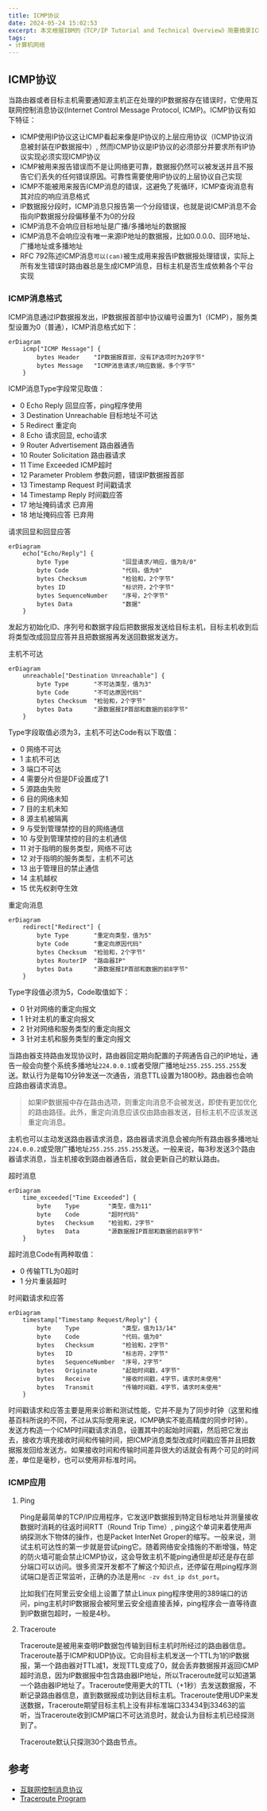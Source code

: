 ```yaml
---
title: ICMP协议
date: 2024-05-24 15:02:53
excerpt: 本文根据IBM的《TCP/IP Tutorial and Technical Overview》简要摘录ICMP协议相关知识
tags:
- 计算机网络
---
```


## ICMP协议

当路由器或者目标主机需要通知源主机正在处理的IP数据报存在错误时，它使用互联网控制消息协议(Internet Control Message Protocol, ICMP)。ICMP协议有如下特征：

- ICMP使用IP协议这让ICMP看起来像是IP协议的上层应用协议（ICMP协议消息被封装在IP数据报中）, 然而ICMP协议是IP协议的必须部分并要求所有IP协议实现必须实现ICMP协议
- ICMP被用来报告错误而不是让网络更可靠，数据报仍然可以被发送并且不报告它们丢失的任何错误原因。可靠性需要使用IP协议的上层协议自己实现
- ICMP不能被用来报告ICMP消息的错误，这避免了死循环，ICMP查询消息有其对应的响应消息格式
- IP数据报分段时，ICMP消息只报告第一个分段错误，也就是说ICMP消息不会指向IP数据报分段偏移量不为0的分段
- ICMP消息不会响应目标地址是广播/多播地址的数据报
- ICMP消息不会响应没有唯一来源IP地址的数据报，比如0.0.0.0、回环地址、广播地址或多播地址
- RFC 792陈述ICMP消息`可以(can)`被生成用来报告IP数据报处理错误，实际上所有发生错误时路由器总是生成ICMP消息，目标主机是否生成依赖各个平台实现

### ICMP消息格式

ICMP消息通过IP数据报发出，IP数据报首部中协议编号设置为1（ICMP），服务类型设置为0（普通），ICMP消息格式如下：

```mermaid
erDiagram
    icmp["ICMP Message"] {
        bytes Header    "IP数据报首部，没有IP选项时为20字节"
        bytes Message   "ICMP消息请求/响应数据，多个字节"
    }
```

ICMP消息Type字段常见取值：

- 0 Echo Reply 回显应答，ping程序使用
- 3 Destination Unreachable 目标地址不可达
- 5 Redirect 重定向
- 8 Echo 请求回显, echo请求
- 9 Router Advertisement 路由器通告
- 10 Router Solicitation 路由器请求
- 11 Time Exceeded ICMP超时
- 12 Parameter Problem 参数问题，错误IP数据报首部
- 13 Timestamp Request 时间戳请求
- 14 Timestamp Reply 时间戳应答
- 17 地址掩码请求 已弃用
- 18 地址掩码应答 已弃用


请求回显和回显应答

```mermaid
erDiagram
    echo["Echo/Reply"] {
        byte Type               "回显请求/响应，值为8/0"
        byte Code               "代码，值为0"
        bytes Checksum          "检验和，2个字节"
        bytes ID                "标识符，2个字节"
        bytes SequenceNumber    "序号，2个字节"
        bytes Data              "数据"
    }
```

发起方初始化ID、序列号和数据字段后把数据报发送给目标主机，目标主机收到后将类型改成回显应答并且把数据报再发送回数据发送方。


主机不可达

```mermaid
erDiagram
    unreachable["Destination Unreachable"] {
        byte Type       "不可达类型，值为3"
        byte Code       "不可达原因代码"
        bytes Checksum  "检验和，2个字节"
        bytes Data      "源数据报IP首部和数据的前8字节"
    }
```

Type字段取值必须为3，主机不可达Code有以下取值：

- 0 网络不可达
- 1 主机不可达
- 3 端口不可达
- 4 需要分片但是DF设置成了1
- 5 源路由失败
- 6 目的网络未知
- 7 目的主机未知
- 8 源主机被隔离
- 9 与受到管理禁控的目的网络通信
- 10 与受到管理禁控的目的主机通信
- 11 对于指明的服务类型，网络不可达
- 12 对于指明的服务类型，主机不可达
- 13 出于管理目的禁止通信
- 14 主机越权
- 15 优先权剥夺生效

重定向消息

```mermaid
erDiagram
    redirect["Redirect"] {
        byte Type       "重定向类型，值为5"
        byte Code       "重定向原因代码"
        bytes Checksum  "检验和，2个字节"
        bytes RouterIP  "路由器IP"
        bytes Data      "源数据报IP首部和数据的前8字节"
    }
```

Type字段值必须为5，Code取值如下：

- 0 针对网络的重定向报文
- 1 针对主机的重定向报文
- 2 针对网络和服务类型的重定向报文
- 3 针对主机和服务类型的重定向报文

当路由器支持路由发现协议时，路由器回定期向配置的子网通告自己的IP地址，通告一般会向整个系统多播地址`224.0.0.1`或者受限广播地址`255.255.255.255`发送。默认行为是每10分钟发送一次通告，消息TTL设置为1800秒。路由器也会响应路由器请求消息。

> 如果IP数据报中存在路由选项，则重定向消息不会被发送，即使有更加优化的路由路径。此外，重定向消息应该仅由路由器发送，目标主机不应该发送重定向消息。

主机也可以主动发送路由器请求消息，路由器请求消息会被向所有路由器多播地址`224.0.0.2`或受限广播地址`255.255.255.255`发送。一般来说，每3秒发送3个路由器请求消息，当主机接收到路由器通告后，就会更新自己的默认路由。

超时消息

```mermaid
erDiagram
    time_exceeded["Time Exceeded"] {
        byte    Type        "类型，值为11"
        byte    Code        "超时代码"
        bytes   Checksum    "检验和，2字节"
        bytes   Data        "源数据报IP首部和数据的前8字节"
    }
```

超时消息Code有两种取值：

- 0 传输TTL为0超时
- 1 分片重装超时

时间戳请求和应答

```mermaid
erDiagram
    timestamp["Timestamp Request/Reply"] {
        byte    Type            "类型，值为13/14"
        byte    Code            "代码，值为0"
        bytes   Checksum        "检验和，2字节"
        bytes   ID              "标志符，2字节"
        bytes   SequenceNumber  "序号，2字节"
        bytes   Originate       "起始时间戳，4字节"
        bytes   Receive         "接收时间戳，4字节，请求时未使用"
        bytes   Transmit        "传输时间戳，4字节，请求时未使用"
    }
```

时间戳请求和应答主要是用来诊断和测试性能，它并不是为了同步时钟（这里和维基百科所说的不同，不过从实际使用来说，ICMP确实不能高精度的同步时钟）。发送方构造一个ICMP时间戳请求消息，设置其中的起始时间戳，然后把它发出去，接收方填充接收时间和传输时间，把ICMP消息类型改成时间戳应答并且把数据报发回给发送方。如果接收时间和传输时间差异很大的话就会有两个可见的时间差，单位是毫秒，也可以使用非标准时间。

### ICMP应用

1. Ping

    Ping是最简单的TCP/IP应用程序，它发送IP数据报到特定目标地址并测量接收数据时消耗的往返时间RTT（Round Trip Time）, ping这个单词来着使用声纳探测水下物体的操作，也是Packet InterNet Groper的缩写。一般来说，测试主机可达性的第一步就是尝试ping它。随着网络安全措施的不断增强，特定的防火墙可能会禁止ICMP协议，这会导致主机不能ping通但是却还是存在部分端口可以访问。很多资深开发都不了解这个知识点，还停留在用ping程序测试端口是否正常监听，正确的办法是用`nc -zv dst_ip dst_port`。

    比如我们在阿里云安全组上设置了禁止Linux ping程序使用的389端口的访问，ping主机时IP数据报会被阿里云安全组直接丢掉，ping程序会一直等待直到IP数据包超时，一般是4秒。

2. Traceroute

    Traceroute是被用来查明IP数据包传输到目标主机时所经过的路由器信息。Traceroute基于ICMP和UDP协议。它向目标主机发送一个TTL为1的IP数据报，第一个路由器对TTL减1，发现TTL变成了0，就会丢弃数据报并返回ICMP超时消息，因为IP数据报中包含路由器IP地址，所以Traceroute就可以知道第一个路由器IP地址了。Traceroute使用更大的TTL（+1秒）去发送数据报，不断记录路由器信息，直到数据报成功到达目标主机。Traceroute使用UDP来发送数据，Traceroute期望目标主机上没有非标准端口33434到33463的监听，当Traceroute收到ICMP端口不可达消息时，就会认为目标主机已经探测到了。
    
    Traceroute默认只探测30个路由节点。

## 参考

- [互联网控制消息协议](https://zh.wikipedia.org/wiki/%E4%BA%92%E8%81%94%E7%BD%91%E6%8E%A7%E5%88%B6%E6%B6%88%E6%81%AF%E5%8D%8F%E8%AE%AE)
- [Traceroute Program](https://www.websitepulse.com/kb/traceroute_program)